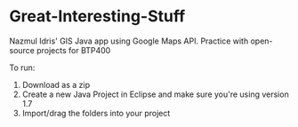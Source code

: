 Great-Interesting-Stuff
=======================

Nazmul Idris' GIS Java app using Google Maps API. Practice with open-source projects for BTP400

To run:
1) Download as a zip
2) Create a new Java Project in Eclipse and make sure you're using version 1.7
3) Import/drag the folders into your project 
